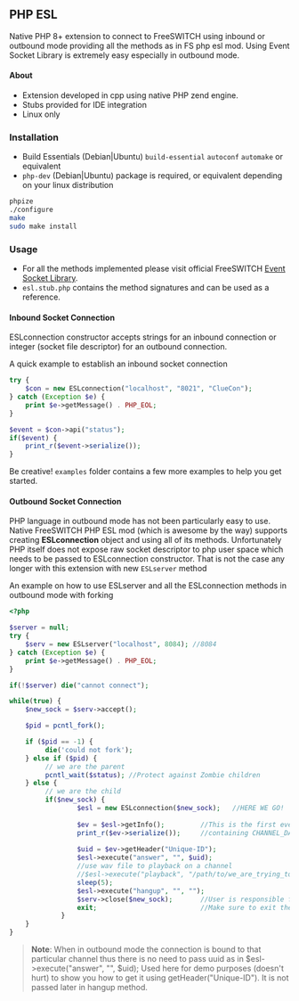 ## PHP ESL

Native PHP 8+ extension to connect to FreeSWITCH using inbound or outbound mode providing all the methods as in FS php esl mod.
Using Event Socket Library is extremely easy especially in outbound mode.

#### About

- Extension developed in cpp using native PHP zend engine.
- Stubs provided for IDE integration
- Linux only

### Installation

- Build Essentials (Debian|Ubuntu) `build-essential` `autoconf` `automake` or equivalent
-  `php-dev` (Debian|Ubuntu) package is required, or equivalent depending on your linux distribution

```bash
phpize
./configure
make
sudo make install
```

### Usage

- For all the methods implemented please visit official FreeSWITCH [Event Socket Library](https://developer.signalwire.com/freeswitch/FreeSWITCH-Explained/Client-and-Developer-Interfaces/Event-Socket-Library/).
- `esl.stub.php` contains the method signatures and can be used as a reference. 

#### Inbound Socket Connection

ESLconnection constructor accepts strings for an inbound connection or integer (socket file descriptor) for an outbound connection.  

A quick example to establish an inbound socket connection
```php
try {
    $con = new ESLconnection("localhost", "8021", "ClueCon");
} catch (Exception $e) {
    print $e->getMessage() . PHP_EOL;
}

$event = $con->api("status");
if($event) {
    print_r($event->serialize());
}
```

Be creative! `examples` folder contains a few more examples to help you get started.

#### Outbound Socket Connection

PHP language in outbound mode has not been particularly easy to use. Native FreeSWITCH PHP ESL mod (which is awesome by the way) supports creating __ESLconnection__ object and using all of its methods. 
Unfortunately PHP itself does not expose raw socket descriptor to php user space which needs to be passed to ESLconnection constructor.
That is not the case any longer with this extension with new `ESLserver` method

An example on how to use ESLserver and all the ESLconnection methods in outbound mode with forking

```php
<?php

$server = null;
try {
    $serv = new ESLserver("localhost", 8084); //8084
} catch (Exception $e) {
    print $e->getMessage() . PHP_EOL;
}

if(!$server) die("cannot connect");

while(true) {
    $new_sock = $serv->accept();

    $pid = pcntl_fork();

    if ($pid == -1) {
         die('could not fork');
    } else if ($pid) {
         // we are the parent
         pcntl_wait($status); //Protect against Zombie children
    } else {
         // we are the child
         if($new_sock) {
                 $esl = new ESLconnection($new_sock);   //HERE WE GO!
                 
                 $ev = $esl->getInfo();         //This is the first event received in outbound mode
                 print_r($ev->serialize());     //containing CHANNEL_DATA
                 
                 $uid = $ev->getHeader("Unique-ID");
                 $esl->execute("answer", "", $uid);
                 //use wav file to playback on a channel
                 //$esl->execute("playback", "/path/to/we_are_trying_to_reach.wav", $uid);
                 sleep(5);
                 $esl->execute("hangup", "", "");
                 $serv->close($new_sock);       //User is responsible for closing new child socket
                 exit;                          //Make sure to exit the fork
             }
    }
}
```
> **Note**: When in outbound mode the connection is bound to that particular channel thus there is no need to pass uuid as in $esl->execute("answer", "", $uid); Used here for demo purposes (doesn't hurt) to show you how to get it using getHeader("Unique-ID"). It is not passed later in hangup method.



